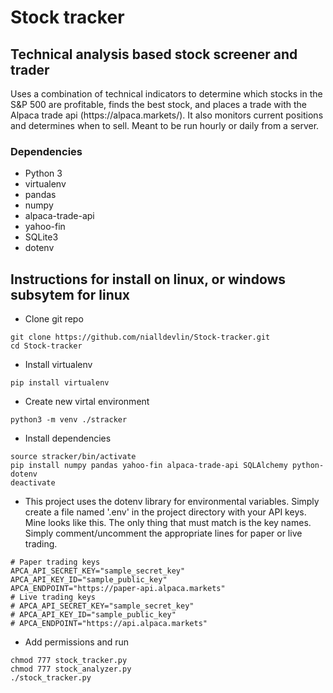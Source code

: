 # Stock tracker
## Technical analysis based stock screener and trader
<p>
Uses a combination of technical indicators to determine which stocks in the S&P 500 are profitable, finds the best stock, and places a trade with the Alpaca trade api (https://alpaca.markets/). It also monitors current positions and determines when to sell. Meant to be run hourly or daily from a server.
</p>

### Dependencies
- Python 3
- virtualenv
- pandas
- numpy
- alpaca-trade-api
- yahoo-fin
- SQLite3
- dotenv

## Instructions for install on linux, or windows subsytem for linux
- Clone git repo

```
git clone https://github.com/nialldevlin/Stock-tracker.git
cd Stock-tracker
```

- Install virtualenv

```pip install virtualenv```

- Create new virtal environment

```python3 -m venv ./stracker```

- Install dependencies

```
source stracker/bin/activate
pip install numpy pandas yahoo-fin alpaca-trade-api SQLAlchemy python-dotenv
deactivate
```

- This project uses the dotenv library for environmental variables. Simply create a file named '.env' in the project directory with your API keys. Mine looks like this. The only thing that must match is the key names. Simply comment/uncomment the appropriate lines for paper or live trading.

```
# Paper trading keys
APCA_API_SECRET_KEY="sample_secret_key"
APCA_API_KEY_ID="sample_public_key"
APCA_ENDPOINT="https://paper-api.alpaca.markets"
# Live trading keys
# APCA_API_SECRET_KEY="sample_secret_key"
# APCA_API_KEY_ID="sample_public_key"
# APCA_ENDPOINT="https://api.alpaca.markets"
```

- Add permissions and run

```
chmod 777 stock_tracker.py
chmod 777 stock_analyzer.py
./stock_tracker.py
```




		
 
